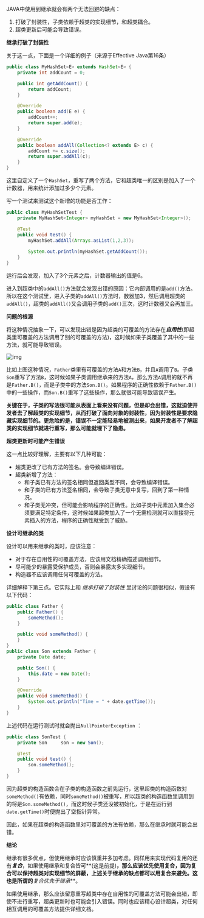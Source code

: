 JAVA中使用到继承就会有两个无法回避的缺点：

1. 打破了封装性，子类依赖于超类的实现细节，和超类耦合。
2. 超类更新后可能会导致错误。

**继承打破了封装性**

关于这一点，下面是一个详细的例子（来源于Effective Java第16条）

```java
public class MyHashSet<E> extends HashSet<E> {
    private int addCount = 0;

    public int getAddCount() {
        return addCount;
    }

    @Override
    public boolean add(E e) {
        addCount++;
        return super.add(e);
    }

    @Override
    public boolean addAll(Collection<? extends E> c) {
        addCount += c.size();
        return super.addAll(c);
    }
}
```

这里自定义了一个`HashSet`，重写了两个方法，它和超类唯一的区别是加入了一个计数器，用来统计添加过多少个元素。

写一个测试来测试这个新增的功能是否工作：

```java
public class MyHashSetTest {
    private MyHashSet<Integer> myHashSet = new MyHashSet<Integer>();

    @Test
    public void test() {
        myHashSet.addAll(Arrays.asList(1,2,3));
        
        System.out.println(myHashSet.getAddCount());
    }
}
```

运行后会发现，加入了3个元素之后，计数器输出的值是6。

进入到超类中的`addAll()`方法就会发现出错的原因：它内部调用的是`add()`方法。所以在这个测试里，进入子类的`addAll()`方法时，数器加3，然后调用超类的`addAll()`，超类的`addAll()`又会调用子类的`add()`三次，这时计数器又会再加三。

**问题的根源**

将这种情况抽象一下，可以发现出错是因为超类的可覆盖的方法存在***自用性***(即超类里可覆盖的方法调用了别的可覆盖的方法)，这时候如果子类覆盖了其中的一些方法，就可能导致错误。

![img](https://images.cnblogs.com/cnblogs_com/xz816111/786501/o_%e8%8d%89%e7%a8%bf.png)

比如上图这种情况，`Father`类里有可覆盖的方法`A`和方法`B`，并且`A`调用了`B`。子类`Son`重写了方法`B`，这时候如果子类调用继承来的方法`A`，那么方法`A`调用的就不再是`Father.B()`，而是子类中的方法`Son.B()`。如果程序的正确性依赖于`Father.B()`中的一些操作，而`Son.B()`重写了这些操作，那么就很可能导致错误产生。

**关键在于，子类的写法很可能从表面上看来没有问题，但是却会出错，这就迫使开发者去了解超类的实现细节，从而打破了面向对象的封装性，因为封装性是要求隐藏实现细节的。更危险的是，错误不一定能轻易地被测出来，如果开发者不了解超类的实现细节就进行重写，那么可能就埋下了隐患。**

**超类更新时可能产生错误**

这一点比较好理解，主要有以下几种可能：

- 超类更改了已有方法的签名。会导致编译错误。
- 超类新增了方法：
  - 和子类已有方法的签名相同但返回类型不同，会导致编译错误。
  - 和子类的已有方法签名相同，会导致子类无意中复写，回到了第一种情况。
  - 和子类无冲突，但可能会影响程序的正确性。比如子类中元素加入集合必须要满足特定条件，这时候如果超类加入了一个无需检测就可以直接将元素插入的方法，程序的正确性就受到了威胁。

**设计可继承的类**

设计可以用来继承的类时，应该注意：

- 对于存在自用性的可覆盖方法，应该用文档精确描述调用细节。
- 尽可能少的暴露受保护成员，否则会暴露太多实现细节。
- 构造器不应该调用任何可覆盖的方法。

详细解释下第三点。它实际上和 *继承打破了封装性* 里讨论的问题很相似，假设有以下代码：

```java
public class Father {
    public Father() {
        someMethod();
    }

    public void someMethod() {
    }
}
public class Son extends Father {
    private Date date;

    public Son() {
        this.date = new Date();
    }

    @Override
    public void someMethod() {
        System.out.println("Time = " + date.getTime());
    }
}
```

上述代码在运行测试时就会抛出`NullPointerException` ：

```java
public class SonTest {
    private Son     son = new Son();

    @Test
    public void test() {
        son.someMethod();
    }
}
```

因为超类的构造函数会在子类的构造函数之前先运行，这里超类的构造函数对`someMethod()`有依赖，同时`someMethod()`被重写，所以超类的构造函数里调用到的将是`Son.someMethod()`，而这时候子类还没被初始化，于是在运行到`date.getTime()`时便抛出了空指针异常。

因此，如果在超类的构造函数里对可覆盖的方法有依赖，那么在继承时就可能会出错。

**结论**

继承有很多优点，但使用继承时应该慎重并多加考虑。同样用来实现代码复用的还有***复合***，如果使用继承和复合皆可**(这是前提)**，那么应该优先使用复合，因为复合可以保持超类对实现细节的屏蔽，上述关于继承的缺点都可以用复合来避免。这也是所谓的***复合优先于继承***。

如果使用继承，那么应该留意重写超类中存在自用性的可覆盖方法可能会出错，即使不进行重写，超类更新时也可能会引入错误。同时也应该精心设计超类，对任何相互调用的可覆盖方法提供详细文档。